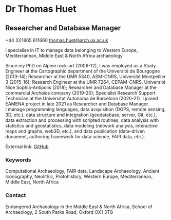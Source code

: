# Dr Thomas Huet

## Researcher and Database Manager

+44 (0)1865 611660
thomas.huet@arch.ox.ac.uk

I specialise in IT to manage data belonging to Western Europe, Mediterranean, Middle East & North Africa archaeology

Since my PhD on Alpine rock-art (2006-12), I was employed as a Study Engineer at the Cartographic department of the Université de Bourgogne (2013-14); Researcher at the UMR 5340, ASM-CNRS, Université Montpellier 3 (2015-16); Research Engineer at the UMR 7264, CEPAM-CNRS, Université Nice  Sophia-Antipolis (2018); Researcher and Database Manager at the commercial Archaïos company (2019-20); Specialist Research Support Technician at the Universitat Autonoma de Barcelona (2020-21). I joined EAMENA project in late 2021 as Researcher and Database Manager.<br>
I manage programming languages, data acquisition (DGPS, remote sensing, 3D, etc.), data structure and integration (geodatabase, server, Git, etc.), data extraction and processing with scripted routines, data analysis with statistics and geostatistics, data modeling (network analysis, interactive maps and graphs, web3D, etc.), and data publication (data-driven document, authoring framework for data science, FAIR data, etc.). 

External link: [GitHub](https://github.com/zoometh/thomashuet#thomas-huet-dr-)

### Keywords

Computational Archaeology, FAIR data, Landscape Archaeology, Ancient Iconography, Neolithic, Protohistory, Western Europe, Mediterranean, Middle East, North Africa 

### Contact

Endangered Archaeology in the Middle East & North Africa, School of Archaeology, 2 South Parks Road, Oxford OX1 3TG

